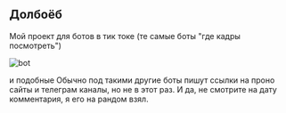 ## Долбоёб

Мой проект для ботов в тик токе (те самые боты "где кадры посмотреть")

![bot](https://github.com/user-attachments/assets/c06f7d60-a0ed-4e69-946a-8109d7d04a8e)

и подобные
Обычно под такими другие боты пишут ссылки на проно сайты и телеграм каналы, но не в этот раз.
И да, не смотрите на дату комментария, я его на рандом взял.
